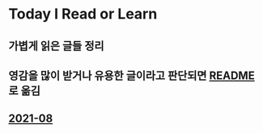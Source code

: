 # Today I Read or Learn

## 가볍게 읽은 글들 정리
## 영감을 많이 받거나 유용한 글이라고 판단되면 [README](https://github.com/eomttt/studies) 로 옮김

## [2021-08](https://github.com/eomttt/studies/blob/master/TDRL/202108.md)